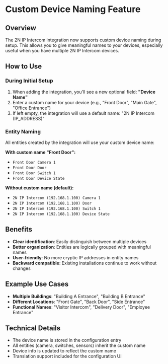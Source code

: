 # Custom Device Naming Feature

## Overview
The 2N IP Intercom integration now supports custom device naming during setup. This allows you to give meaningful names to your devices, especially useful when you have multiple 2N IP Intercom devices.

## How to Use

### During Initial Setup
1. When adding the integration, you'll see a new optional field: **"Device Name"**
2. Enter a custom name for your device (e.g., "Front Door", "Main Gate", "Office Entrance")
3. If left empty, the integration will use a default name: "2N IP Intercom (IP_ADDRESS)"

### Entity Naming
All entities created by the integration will use your custom device name:

**With custom name "Front Door":**
- `Front Door Camera 1`
- `Front Door Door` 
- `Front Door Switch 1`
- `Front Door Device State`

**Without custom name (default):**
- `2N IP Intercom (192.168.1.100) Camera 1`
- `2N IP Intercom (192.168.1.100) Door`
- `2N IP Intercom (192.168.1.100) Switch 1` 
- `2N IP Intercom (192.168.1.100) Device State`

## Benefits
- **Clear identification**: Easily distinguish between multiple devices
- **Better organization**: Entities are logically grouped with meaningful names
- **User-friendly**: No more cryptic IP addresses in entity names
- **Backward compatible**: Existing installations continue to work without changes

## Example Use Cases
- **Multiple Buildings**: "Building A Entrance", "Building B Entrance"
- **Different Locations**: "Front Gate", "Back Door", "Side Entrance"
- **Functional Names**: "Visitor Intercom", "Delivery Door", "Employee Entrance"

## Technical Details
- The device name is stored in the configuration entry
- All entities (camera, switches, sensors) inherit the custom name
- Device info is updated to reflect the custom name
- Translation support included for the configuration UI
